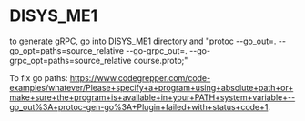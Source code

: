 # DISYS_ME1

to generate gRPC, go into DISYS_ME1 directory and "protoc --go_out=. --go_opt=paths=source_relative --go-grpc_out=. --go-grpc_opt=paths=source_relative course.proto;"

To fix go paths: https://www.codegrepper.com/code-examples/whatever/Please+specify+a+program+using+absolute+path+or+make+sure+the+program+is+available+in+your+PATH+system+variable+--go_out%3A+protoc-gen-go%3A+Plugin+failed+with+status+code+1.

